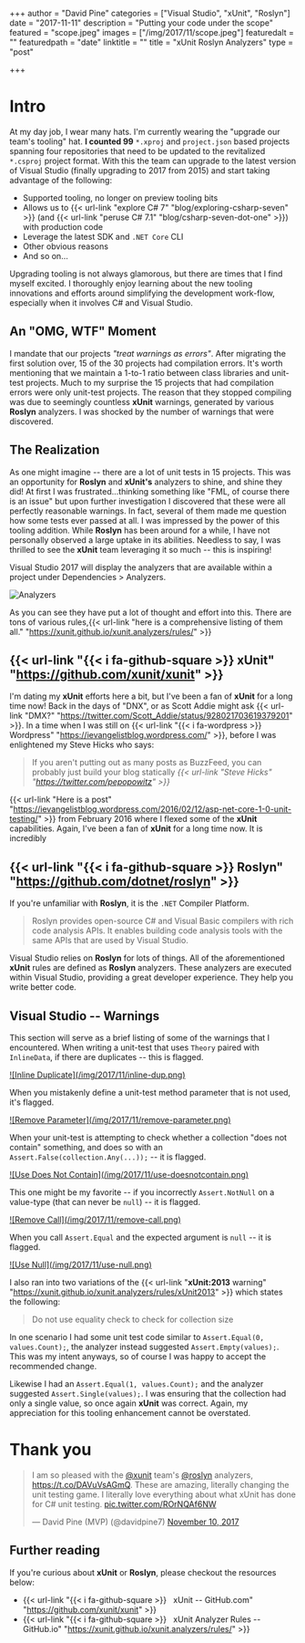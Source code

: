 +++
author = "David Pine"
categories = ["Visual Studio", "xUnit", "Roslyn"]
date = "2017-11-11"
description = "Putting your code under the scope"
featured = "scope.jpeg"
images = ["/img/2017/11/scope.jpeg"]
featuredalt = ""
featuredpath = "date"
linktitle = ""
title = "xUnit Roslyn Analyzers"
type = "post"

+++

<style>p { opacity: 1 !important; }</style>

# Intro

At my day job, I wear many hats. I'm currently wearing the "upgrade our team's tooling" hat. <strong>I counted 99</strong> `*.xproj` and `project.json` based projects spanning four repositories that need to be updated to the revitalized `*.csproj` project format. With this the team can upgrade to the latest version of Visual Studio (finally upgrading to 2017 from 2015) and start taking advantage of the following:

 - Supported tooling, no longer on preview tooling bits
 - Allows us to {{< url-link "explore C# 7" "blog/exploring-csharp-seven" >}} (and {{< url-link "peruse C# 7.1" "blog/csharp-seven-dot-one" >}}) with production code
 - Leverage the latest SDK and `.NET Core` CLI
 - Other obvious reasons
 - And so on...

 Upgrading tooling is not always glamorous, but there are times that I find myself excited. I thoroughly enjoy learning about the new tooling innovations and efforts around simplifying the development work-flow, especially when it involves C# and Visual Studio.

## An "OMG, WTF" Moment

I mandate that our projects _"treat warnings as errors"_. After migrating the first solution over, 15 of the 30 projects had compilation errors. It's worth mentioning that we maintain a 1-to-1 ratio between class libraries and unit-test projects. Much to my surprise the 15 projects that had compilation errors were only unit-test projects. The reason that they stopped compiling was due to seemingly countless <strong>xUnit</strong> warnings, generated by various <strong>Roslyn</strong> analyzers. I was shocked by the number of warnings that were discovered. 

## The Realization

As one might imagine -- there are a lot of unit tests in 15 projects. This was an opportunity for <strong>Roslyn</strong> and <strong>xUnit's</strong> analyzers to shine, and shine they did! At first I was frustrated...thinking something like "FML, of course there is an issue" but upon further investigation I discovered that these were all perfectly reasonable warnings. In fact, several of them made me question how some tests ever passed at all. I was impressed by the power of this tooling addition. While <strong>Roslyn</strong> has been around for a while, I have not personally observed a large uptake in its abilities. Needless to say, I was thrilled to see the <strong>xUnit</strong> team leveraging it so much -- this is inspiring!

Visual Studio 2017 will display the analyzers that are available within a project under Dependencies > Analyzers.  

![Analyzers](/img/2017/11/analyzers.png)

As you can see they have put a lot of thought and effort into this. There are tons of various rules,{{< url-link "here is a comprehensive listing of them all." "https://xunit.github.io/xunit.analyzers/rules/" >}}

## {{< url-link "{{< i fa-github-square >}} xUnit" "https://github.com/xunit/xunit" >}}

I'm dating my <strong>xUnit</strong> efforts here a bit, but I've been a fan of <strong>xUnit</strong> for a long time now! Back in the days of "DNX", or as Scott Addie might ask {{< url-link "DMX?" "https://twitter.com/Scott_Addie/status/928021703619379201" >}}. In a time when I was still on {{< url-link "{{< i fa-wordpress >}} Wordpress" "https://ievangelistblog.wordpress.com/" >}}, before I was enlightened my Steve Hicks who says:

> If you aren't putting out as many posts as BuzzFeed, you can probably just build your blog statically
> <cite>{{< url-link "Steve Hicks" "https://twitter.com/pepopowitz" >}}</cite>

{{< url-link "Here is a post" "https://ievangelistblog.wordpress.com/2016/02/12/asp-net-core-1-0-unit-testing/" >}} from February 2016 where I flexed some of the <strong>xUnit</strong> capabilities. Again, I've been a fan of <strong>xUnit</strong> for a long time now. It is incredibly 

## {{< url-link "{{< i fa-github-square >}} Roslyn" "https://github.com/dotnet/roslyn" >}}

If you're unfamiliar with <strong>Roslyn</strong>, it is the `.NET` Compiler Platform.

> Roslyn provides open-source C# and Visual Basic compilers with rich code analysis APIs. It enables building code analysis tools with the same APIs that are used by Visual Studio.

Visual Studio relies on <strong>Roslyn</strong> for lots of things. All of the aforementioned <strong>xUnit</strong> rules are defined as <strong>Roslyn</strong> analyzers. These analyzers are executed within Visual Studio, providing a great developer experience. They help you write better code.

## Visual Studio -- Warnings

This section will serve as a brief listing of some of the warnings that I encountered. When writing a unit-test that uses `Theory` paired with `InlineData`, if there are duplicates -- this is flagged.

<a href="https://xunit.github.io/xunit.analyzers/rules/xUnit1025" target="_blank" title="xUnit Warning 1025">
![Inline Duplicate](/img/2017/11/inline-dup.png)
</a>

When you mistakenly define a unit-test method parameter that is not used, it's flagged.

<a href="https://xunit.github.io/xunit.analyzers/rules/xUnit1026" target="_blank" title="xUnit Warning 1026">
![Remove Parameter](/img/2017/11/remove-parameter.png)
</a>

When your unit-test is attempting to check whether a collection "does not contain" something, and does so with an `Assert.False(collection.Any(...));` -- it is flagged.

<a href="https://xunit.github.io/xunit.analyzers/rules/xUnit2012" target="_blank" title="xUnit Warning 2012">
![Use Does Not Contain](/img/2017/11/use-doesnotcontain.png)
</a>

This one might be my favorite -- if you incorrectly `Assert.NotNull` on a value-type (that can never be `null`) -- it is flagged.

<a href="https://xunit.github.io/xunit.analyzers/rules/xUnit2002" target="_blank" title="xUnit Warning 2002">
![Remove Call](/img/2017/11/remove-call.png)
</a>

When you call `Assert.Equal` and the expected argument is `null` -- it is flagged.

<a href="https://xunit.github.io/xunit.analyzers/rules/xUnit2003" target="_blank" title="xUnit Warning 2003">
![Use Null](/img/2017/11/use-null.png)
</a>

I also ran into two variations of the {{< url-link "<strong>xUnit:2013</strong> warning" "https://xunit.github.io/xunit.analyzers/rules/xUnit2013" >}} which states the following:

> Do not use equality check to check for collection size

In one scenario I had some unit test code similar to `Assert.Equal(0, values.Count);`, the analyzer instead suggested `Assert.Empty(values);`. This was my intent anyways, so of course I was happy to accept the recommended change.

Likewise I had an `Assert.Equal(1, values.Count);` and the analyzer suggested `Assert.Single(values);`. I was ensuring that the collection had only a single value, so once again <strong>xUnit</strong> was correct. Again, my appreciation for this tooling enhancement cannot be overstated.

# Thank you

<blockquote class="twitter-tweet" data-lang="en"><p lang="en" dir="ltr">I am so pleased with the <a href="https://twitter.com/xunit?ref_src=twsrc%5Etfw">@xunit</a> team&#39;s <a href="https://twitter.com/roslyn?ref_src=twsrc%5Etfw">@roslyn</a> analyzers, <a href="https://t.co/DAVuVsAGmQ">https://t.co/DAVuVsAGmQ</a>. These are amazing, literally changing the unit testing game. I literally love everything about what xUnit has done for C# unit testing. <a href="https://t.co/ROrNQAf6NW">pic.twitter.com/ROrNQAf6NW</a></p>&mdash; David Pine (MVP) (@davidpine7) <a href="https://twitter.com/davidpine7/status/928805436761010176?ref_src=twsrc%5Etfw">November 10, 2017</a></blockquote>
<script async src="https://platform.twitter.com/widgets.js" charset="utf-8"></script>

## Further reading

If you're curious about <strong>xUnit</strong> or <strong>Roslyn</strong>, please checkout the resources below:

- {{< url-link "{{< i fa-github-square >}} &nbsp; xUnit -- GitHub.com" "https://github.com/xunit/xunit" >}}
- {{< url-link "{{< i fa-github-square >}} &nbsp; xUnit Analyzer Rules -- GitHub.io" "https://xunit.github.io/xunit.analyzers/rules/" >}}